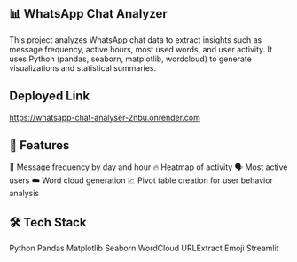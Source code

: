 ## 📊 WhatsApp Chat Analyzer
This project analyzes WhatsApp chat data to extract insights such as message frequency, active hours, most used words, and user activity. It uses Python (pandas, seaborn, matplotlib, wordcloud) to generate visualizations and statistical summaries.

## Deployed Link
https://whatsapp-chat-analyser-2nbu.onrender.com

## 🧠 Features
📅 Message frequency by day and hour
🔥 Heatmap of activity
🗣️ Most active users
☁️ Word cloud generation
📈 Pivot table creation for user behavior analysis

## 🛠️ Tech Stack
Python
Pandas
Matplotlib
Seaborn
WordCloud
URLExtract
Emoji
Streamlit 
